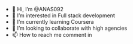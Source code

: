 - 👋 Hi, I’m @ANAS092
- 👀 I’m interested in Full stack development
- 🌱 I’m currently learning Coursera
- 💞️ I’m looking to collaborate with high agencies
- 📫 How to reach me comment in

<!---
ANAS092/ANAS092 is a ✨ particular ✨ repository because its `README.md` (this file) appears on your GitHub profile.
You can click the Preview link to take a look at your changes.
--->
